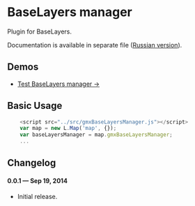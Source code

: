 BaseLayers manager
==========

Plugin for BaseLayers.

Documentation is available in separate file ([Russian version](documentation-rus.md)).


## Demos

- [Test BaseLayers manager &rarr;](http://originalsin.github.io/Leaflet.gmxBaseLayersManager/examples/BaseLayerManager.html)


## Basic Usage

```js
    <script src="../src/gmxBaseLayersManager.js"></script>
    var map = new L.Map('map', {});
    var baseLayersManager = map.gmxBaseLayersManager;
    ...
```

## Changelog

#### 0.0.1 &mdash; Sep 19, 2014

- Initial release.

